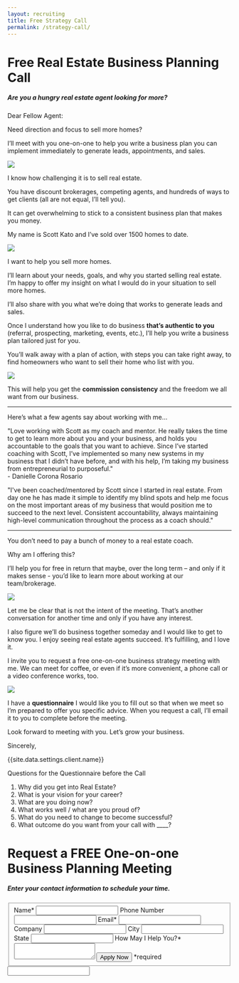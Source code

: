```yaml
---
layout: recruiting
title: Free Strategy Call
permalink: /strategy-call/
---
```


<div class="recruiting-page">
<h1 class="join-us">Free Real Estate Business Planning Call</h1>
<h5 class="join-us-subtitle">Are you a hungry real estate agent looking for more?</h5>

<p>Dear Fellow Agent: </p>

<p>Need direction and focus to sell more homes? </p>

<p>I’ll meet with you one-on-one to help you write a business plan you can implement immediately to generate leads, appointments, and sales. </p>

<img src="/img/strat01.jpg" class="half-image"><br>

<p>I know how challenging it is to sell real estate. </p>

<p>You have discount brokerages, competing agents, and hundreds of ways to get clients (all are not equal, I’ll tell you). </p>

<p>It can get overwhelming to stick to a consistent business plan that makes you money. </p>

<p>My name is Scott Kato and I’ve sold over 1500 homes to date. </p>

<img src="/img/strat02.jpg" class="half-image"><br>



<p>I want to help you sell more homes. </p>

<p>I’ll learn about your needs, goals, and why you started selling real estate. I’m happy to offer my insight on what I would do in your situation to sell more homes. </p>

<p>I’ll also share with you what we’re doing that works to generate leads and sales. </p>

<p>Once I understand how you like to do business <strong>that’s authentic to you</strong> (referral, prospecting, marketing, events, etc.), I’ll help you write a business plan tailored just for you. </p>

<p>You’ll walk away with a plan of action, with steps you can take right away, to find homeowners who want to sell their home who list with you. </p>

<img src="/img/strat03.jpg" class="half-image"><br>

<p>This will help you get the <strong>commission consistency</strong> and the freedom we all want from our business.</p>

<hr>
<div class="qanda">
<p class="section-title">Here’s what a few agents say about working with me…</p>

<p><span class="quote">"Love working with Scott as my coach and mentor. He really takes the time to get to learn more about you and your business, and holds you accountable to the goals that you want to achieve. Since I’ve started coaching with Scott, I’ve implemented so many new systems in my business that I didn’t have before, and with his help, I’m taking my business from entrepreneurial to purposeful."</span><br>
<span class="author">- Danielle Corona Rosario</span></p>

<p><span class="quote">"I've been coached/mentored by Scott since I started in real estate. From day one he has made it simple to identify my blind spots and help me focus on the most important areas of my business that would position me to succeed to the next level. Consistent accountability, always maintaining high-level communication throughout the process as a coach should."</span><br>
<span class="author"></span></p>

<!-- <p><span class="quote"></span><br>
<span class="author"></span></p> -->
</div>
<hr>

<p>You don’t need to pay a bunch of money to a real estate coach. </p>

<p>Why am I offering this? </p>

<p>I’ll help you for free in return that maybe, over the long term – and only if it makes sense - you’d like to learn more about working at our team/brokerage. </p>

<img src="/img/strat04.jpg" class="half-image"><br>

<p>Let me be clear that is not the intent of the meeting. That’s another conversation for another time and only if you have any interest. </p>

<p>I also figure we’ll do business together someday and I would like to get to know you. I enjoy seeing real estate agents succeed. It’s fulfilling, and I love it. </p>

<p>I invite you to request a free one-on-one business strategy meeting with me. We can meet for coffee, or even if it’s more convenient, a phone call or a video conference works, too.</p>

<img src="/img/strat05.jpg" class="half-image"><br>


<p>I have a <strong>questionnaire</strong> I would like you to fill out so that when we meet so I’m prepared to offer you specific advice. When you request a call, I’ll email it to you to complete before the meeting. </p>

<p>Look forward to meeting with you. Let’s grow your business. </p>

<p>Sincerely,</p>
<p>{{site.data.settings.client.name}}</p>

<p><span class="testimonial-author">Questions for the Questionnaire before the Call </span>
<ol class="indent">
<li>Why did you get into Real Estate? </li>
<li>What is your vision for your career?</li>
<li>What are you doing now?</li>
<li>What works well / what are you proud of?</li>
<li>What do you need to change to become successful? </li>
<li>What outcome do you want from your call with ____?</li>
</ol></p>


<h1 class="join-us">Request a FREE One-on-one Business Planning Meeting</h1>
<h5 class="join-us-subtitle">Enter your contact information to schedule your time.</h5>

<form method="post" class="home-value cta-forms" action="https://formspree.io/{{site.data.settings.client.email}}" onsubmit="return setReturn()">
					<fieldset>
						<label for="name">Name*</label> <input type="text" required="" name="name" />
						<label for="phone">Phone Number </label> <input type="tel" name="phone" />
						 <label for="email">Email*</label> <input type="text" name="email" required="" />
						 <label for="company">Company </label> <input type="text" name="company" />
						<label for="city">City </label> <input type="text" name="city" />
						<label for="state">State </label> <input type="text" name="state" />
						<label for="message">How May I Help You?* </label><textarea name="message" required=""></textarea>
						<input class="submit light-light" type="submit" value="Apply Now" name="submitrecruitingForm" /> <span class="asterisk">*required</span></fieldset>
					<div class="hidden"><input type="hidden" value="{{site.data.settings.client.email}}" name="_to" /> <input type="hidden" value="Recruiting Contact Request Message From Your Vyral Careers and Training Video Blog" name="_subject" /> <input type="text" name="_gotcha" /></div>
				</form>
</div>
